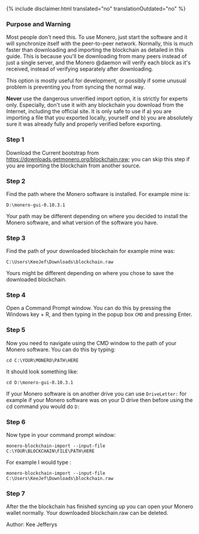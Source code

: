 {% include disclaimer.html translated="no" translationOutdated="no" %}

### Purpose and Warning

Most people don't need this. To use Monero, just start the software and it will synchronize itself with the peer-to-peer network. Normally, this is much faster than downloading and importing the blockchain as detailed in this guide. This is because you'll be downloading from many peers instead of just a single server, and the Monero @daemon will verify each block as it's received, instead of verifying separately after downloading.

This option is mostly useful for development, or possibly if some unusual problem is preventing you from syncing the normal way.

**Never** use the dangerous unverified import option, it is strictly for experts only. Especially, don't use it with any blockchain you download from the Internet, including the official site. It is only safe to use if a) you are importing a file that you exported locally, yourself *and* b) you are absolutely sure it was already fully and properly verified before exporting.

### Step 1

Download the Current bootstrap from https://downloads.getmonero.org/blockchain.raw; you can skip this step if you are importing the blockchain from another source.

### Step 2

Find the path where the Monero software is installed. For example mine is:

`D:\monero-gui-0.10.3.1`

Your path may be different depending on where you decided to install the Monero software, and what version of the software you have.

### Step 3

Find the path of your downloaded blockchain for example mine was:

`C:\Users\KeeJef\Downloads\blockchain.raw`

Yours might be different depending on where you chose to save the downloaded blockchain.

### Step 4

Open a Command Prompt window. You can do this by pressing the Windows key + R, and then typing in the popup box `CMD` and pressing Enter.

### Step 5

Now you need to navigate using the CMD window to the path of your Monero software. You can do this by typing:

`cd C:\YOUR\MONERO\PATH\HERE`

It should look something like:

`cd D:\monero-gui-0.10.3.1`

If your Monero software is on another drive you can use `DriveLetter:` for example if your Monero software was on your D drive then before using the cd command you would do `D:`

### Step 6

Now type in your command prompt window:

`monero-blockchain-import --input-file C:\YOUR\BLOCKCHAIN\FILE\PATH\HERE`

For example I would type :

`monero-blockchain-import --input-file C:\Users\KeeJef\Downloads\blockchain.raw`

### Step 7

After the the blockchain has finished syncing up you can open your Monero wallet normally. Your downloaded blockchain.raw can be deleted.


Author: Kee Jefferys
